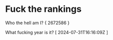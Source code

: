 # Fuck the rankings

Who the hell am I?
{ 2672586 }

What fucking year is it?
[ 2024-07-31T16:16:09Z ]
